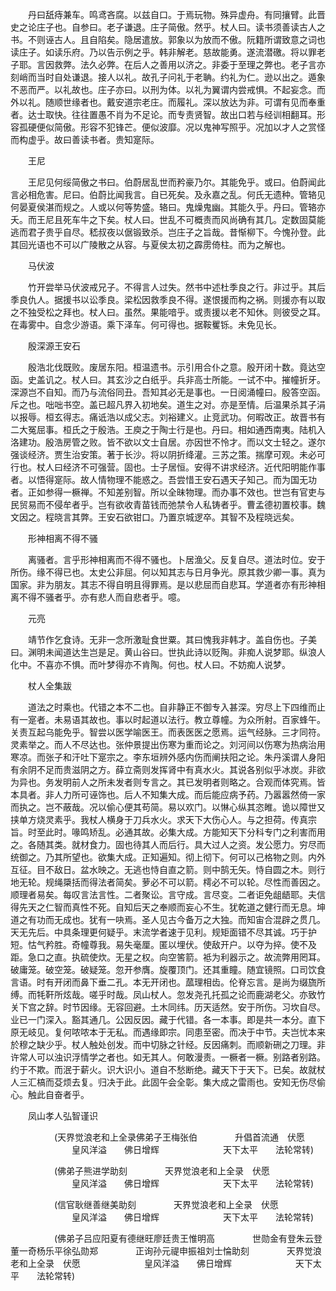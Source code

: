 <!-- { "loadSidebar": true } -->
　　丹曰舐痔兼车。鸣鸢吝腐。以兹自口。于焉玩物。殊异虚舟。有同攘臂。此晋史之论庄子也。自参曰。老子谦退。庄子简傲。然乎。杖人曰。读书须善读古人之书。不则诬古人。且自陷矣。隐居遣放。郭象以为放而不傲。阮籍所谓致意之词也读庄子。如读乐府。乃以告示例之乎。韩非解老。慈故能勇。遂流潜礉。将以罪老子耶。言因救弊。法久必弊。在后人之善用以济之。非委于至理之弊也。老子言亦刻峭而当时自处谦退。接人以礼。故孔子问礼于老聃。约礼为仁。逊以出之。遁象不恶而严。以礼故也。庄子亦曰。以刑为体。以礼为翼谓内尝戒惧。不起妄念。而外以礼。随顺世缘者也。戴安道宗老庄。而履礼。深以放达为非。可谓有见而奉重者。达士取快。往往置愚不肖为不足论。而专责贤智。故出口若与经训相翻耳。形容孤硬便似简傲。形容不犯锋芒。便似波靡。况以鬼神写照乎。况加以才人之赏怪而构虚乎。故曰善读书者。贵知寔际。

　　王尼

　　王尼见何绥简傲之书曰。伯蔚居乱世而矜豪乃尔。其能免乎。或曰。伯蔚闻此言必相危害。尼曰。伯蔚比闻我言。自已死矣。及永嘉之乱。何氏无遗种。管辂见何晏夏侯湛而规之。人或以何等势盛。辂曰。鬼燥鬼幽。其能久乎。丹曰。管辂亦夭。而王尼且死车牛之下矣。杖人曰。世乱不可概责而风尚确有其几。定数固莫能逃而君子贵乎自尽。嵇叔夜以倨锻致杀。岂庄子之旨哉。昔惭柳下。今愧孙登。此其回光语也不可以广陵散之从容。与夏侯太初之霹雳倚柱。而为之解也。

　　马伏波

　　竹开尝举马伏波戒兄子。不得言人过失。然书中述杜季良之行。非过乎。其后季良仇人。据援书以讼季良。梁松因救季良不得。遂恨援而构之祸。则援亦有以取之不独受松之拜也。杖人曰。虽然。果能喑乎。或责援以老不知休。则彼受之耳。在毒雾中。自念少游语。乘下泽车。何可得也。据鞍矍铄。未免见长。

　　殷深源王安石

　　殷浩北伐既败。废居东阳。桓温遗书。示引用合仆之意。殷开闭十数。竟达空函。史盖讥之。杖人曰。其玄沙之白纸乎。兵非高士所能。一试不中。摧幢折牙。深源岂不自知。而乃与流俗同丑。吾知其必无是事也。一日阅涌幢曰。殷答空函。斥之也。咄咄书空。盖已超凡界入初地矣。道生之对。亦是至情。后温果杀其子涓以报辱。桓玄得志。痛诋浩以成父志。刘裕建义。止竞武功。何暇改正。故晋书有二大冤屈事。桓氏之于殷浩。王庾之于陶士行是也。丹曰。相如通西南夷。陆机入洛建功。殷浩房管之败。皆不欲以文士自居。亦因世不怜才。而以文士轻之。遂尔强谈经济。贾生治安策。著于长沙。将以阴折绛灌。三苏之策。揣摩可观。未必可行也。杖人曰经济不可强营。固也。士子居恒。安得不讲求经济。近代阳明能作事者。以悟得寔际。故人情物理不能惑之。吾尝惜王安石遇天子知己。而为国无功者。正如参得一橛禅。不知差别智。所以全昧物理。而办事不效也。世岂有官吏与民贸易而不侵牟者乎。岂有欲收青苗钱而弛禁令人私铸者乎。曹孟德初置校事。魏文因之。程晓言其弊。王安石欲钳口。乃置京城逻卒。其智不及程晓远矣。

　　形神相离不得不骚

　　离骚者。言乎形神相离而不得不骚也。卜居渔父。反复自尽。道法时位。安于所伤。缘不得已也。太史公非屈。何以知其志与日月争光。原其救少卿一事。真为国家。非为朋友。其志不得自明且得罪焉。是以悲屈而自悲耳。学道者亦有形神相离不得不骚者乎。亦有悲人而自悲者乎。噫。

　　元亮

　　靖节作乞食诗。无非一念所激耻食世粟。其曰愧我非韩才。盖自伤也。子美曰。渊明未闻道达生岂是足。黄山谷曰。世执此诗以贬陶。非痴人说梦耶。纵浪人化中。不喜亦不惧。而叶梦得亦不肯陶。何也。杖人曰。不妨痴人说梦。

　　杖人全集跋

　　道法之时乘也。代错之本不二也。自非静正不御专入甚深。穷尽上下四维而止有一寔者。未易语其故也。事以时起道以法行。教立尊幢。为众所射。百家蜂午。关责互起乌能免乎。智尝以医学喻医王。而表医医之愿焉。运气经脉。三才同符。灵素举之。而人不尽达也。张仲景提出伤寒为重而论之。刘河间以伤寒为热病治用寒凉。而张子和汗吐下寔宗之。李东垣辨外感内伤而阐扶阳之论。朱丹溪谓人身阳有余阴不足而贵滋阴之方。薛立斋则发挥肾中有真水火。其说各别似乎冰炭。非欲为异也。务发明前人之所未发者则专言之。其已发明者则略之。合观而体究焉。皆本具者。非人力所可诬饰也。后人不知集大成。而后能应病予药。乃嚣嚣然倚一家而执之。岂不蔽哉。况以偷心便其苟简。易以欢门。以惏心纵其恣睢。诡以障世又挟单方烧灵素乎。我杖人横身于刀兵水火。求天下大伤心人。与之担荷。传真宗旨。时至此时。喙鸣矫乱。必通其故。必集大成。方能知天下分科专门之利害而用之。各随其类。就材食力。固也待其人而后行。具大过人之资。发公愿力。穷尽而统御之。乃其所望也。欲集大成。正知遍知。彻上彻下。何可以己格物之则。内外互征。目不敌日。盆水映之。无逃也恃自直之箭。则中鹄无矢。恃自圆之木。则行地无轮。规绳檃括而得法者简矣。萝必不可以箭。樗必不可以轮。尽性而善因之。顺理者易矣。每叹言法言性。二者聚讼。言守成。言尽变。二者讵免龃龉耶。夫信得先天之仁智而真性不死。自知后天之奉顺而妄心不生。犹乾道之健行而无息。坤道之有功而无成也。犹有一吷焉。圣人见古今备万之大独。而知宙合混辟之贯几。天无先后。中具条理更何疑乎。末流学者速于见利。规矩面错不尽其诚。巧于护短。怙气矜胜。奇幢尊我。易失毫厘。匿以埋伏。使敌开户。以夺为捽。使不及距。急口之直。执硫使炊。无星之权。向空筈箭。袛为利器示之。故流弊用罔耳。破庸笼。破空笼。破疑笼。忽开参膺。旋覆顶门。还其重瞳。随宜镜照。口司饮食言语。时有开闭而鼻下垂二孔。本无开闭也。蓏理相齿。伦脊忘言。是尚为缀旒所缚。而牦靬所炫哉。嗟乎时哉。凤山杖人。忽发尧孔托孤之论而鹿湖老父。亦致竹关下宫之辞。时节因缘。无容回避。土木同纬。历天适然。安于所伤。习坎自尽。业已一门深入。豁其通几。公因反因。藏于代错。各一本事。即是共一本分。直下原无岐见。复何哝哝本于无私。而遇缘即宗。同患至密。而决于中节。夫岂忧本来於穆之缺少乎。杖人触处创发。而中切脉之针经。反因痛刺。而顺新硎之刀理。非许常人可以浊识浮情学之者也。如无其人。何敢漫责。一橛者一橛。别路者别路。约于不欺。而泯于薪火。识大识小。道自不愁断绝。藏天下于天下。已矣。故就杖人三汇槁而芟烦去复。归决于此。此固午会全彰。集大成之雷雨也。安知无伤尽偷心。触此自奋者乎。

　　凤山孝人弘智谨识

　　　　　(天界觉浪老和上全录佛弟子王梅张伯
　　　　升倡首流通　伏愿
　　　　　　　皇风洋溢　　佛日增辉
　　　　　　　天下太平　　法轮常转)

　　　　　(佛弟子熊进学助刻
　　　　天界觉浪老和上全录　伏愿
　　　　　　　皇风洋溢　　佛日增辉
　　　　　　　天下太平　　法轮常转)

　　　　　(信官耿继善继美助刻
　　　　天界觉浪老和上全录　伏愿
　　　　　　　皇风洋溢　　佛日增辉
　　　　　　　天下太平　　法轮常转)

　　　　　(佛弟子吕应阳夏有德继旺廖廷贵王惟明高
　　　　世勋金有登朱云登董一奇杨乐平徐弘勋郑
　　　　正询孙元禔申振祖刘士惀助刻
　　　　天界觉浪老和上全录　伏愿
　　　　　　　皇风洋溢　　佛日增辉
　　　　　　　天下太平　　法轮常转)
